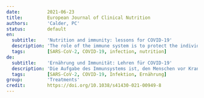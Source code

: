 ```yaml
---
date:          2021-06-23
title:         European Journal of Clinical Nutrition
authors:       'Calder, PC'
status:        default
en:
  subtitle:    'Nutrition and immunity: lessons for COVID-19'
  description: 'The role of the immune system is to protect the individual against pathogenic organisms. Nutrition is one of multiple factors that determines the immune response and good nutrition is important in supporting the immune response. Immunity can be impaired in older people, particularly those who are frail, in those living with obesity, in those who are malnourished and in those with low intakes of micronutrients. The immune impairments associated with nutritional inadequacy increase susceptibility to infection and permit infections to become more severe, even fatal. The adverse impact of poor nutrition on the immune system, including its inflammatory component, may be one of the explanations for the higher risk of more severe outcomes from infection with SARS-CoV-2 seen in older people and in those living with obesity. Studies of individual micronutrients including vitamin D and zinc suggest roles in reducing severity of infection with SARS-CoV-2. Good nutrition is also important in promoting a diverse gut microbiota, which in turn supports the immune system. The importance of nutrition in supporting the immune response also applies to assuring robust responses to vaccination. There are many lessons from the study of nutrition and immunity that are relevant for the battle with SARS-CoV-2.'
  tags:        [SARS-CoV-2, COVID-19, infection, nutrition]
de:
  subtitle:    'Ernährung und Immunität: Lehren für COVID-19'
  description: 'Die Aufgabe des Immunsystems ist, den Menschen vor Krankheitserregern zu schützen. Die Ernährung ist einer der vielen Faktoren, die die Immunreaktion bestimmen, und eine gute Ernährung ist wichtig, um die Immunreaktion zu unterstützen. Die Immunität kann bei älteren Menschen beeinträchtigt sein, insbesondere bei gebrechlichen, fettleibigen, mangelernährten und mikronährstoffarmen Menschen. Die mit einer unzureichenden Ernährung einhergehende Beeinträchtigung des Immunsystems erhöht die Anfälligkeit für Infektionen und führt dazu, dass diese schwerer verlaufen und sogar tödlich enden können. Die negativen Auswirkungen einer unzureichenden Ernährung auf das Immunsystem, einschließlich seiner Entzündungskomponente, könnten eine der Erklärungen für das höhere Risiko für schwerere Folgen einer Infektion mit SARS-CoV-2 sein, das bei älteren Menschen und bei Menschen mit Fettleibigkeit besteht. Studien zu einzelnen Mikronährstoffen, darunter Vitamin D und Zink, deuten auf eine Rolle bei der Verringerung des Schweregrads der Infektion mit SARS-CoV-2 hin. Eine gute Ernährung ist auch wichtig für die Förderung einer vielfältigen Darmmikrobiota, die wiederum das Immunsystem unterstützt. Die Bedeutung der Ernährung für die Unterstützung der Immunantwort gilt auch für die Sicherstellung einer robusten Reaktion auf die Impfung. Aus der Erforschung von Ernährung und Immunität lassen sich viele Lehren ziehen, die für den Kampf gegen SARS-CoV-2 von Bedeutung sind.' 
  tags:        [SARS-CoV-2, COVID-19, Infektion, Ernährung]
group:         'Treatments'
credit:        https://doi.org/10.1038/s41430-021-00949-8
---
```

